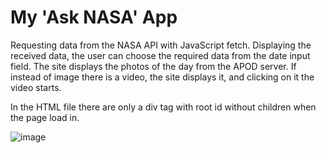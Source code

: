 # My 'Ask NASA' App

Requesting data from the NASA API with JavaScript fetch. Displaying the received data, the user can choose the required data from the date input field.
The site displays the photos of the day from the APOD server. If instead of image there is a video, the site displays it, and clicking on it the video starts.

In the HTML file there are only a div tag with root id without children when the page load in.

![image](https://user-images.githubusercontent.com/64640272/156896367-20408796-acd9-4393-a603-b87352c8460f.png)
